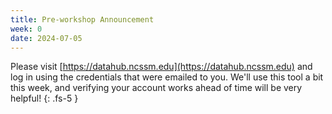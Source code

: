 ```yaml
---
title: Pre-workshop Announcement
week: 0
date: 2024-07-05
---
```


Please visit [https://datahub.ncssm.edu](https://datahub.ncssm.edu) and log in using the credentials that were emailed to you. We'll use this tool a bit this week, and verifying your account works ahead of time will be very helpful!
{: .fs-5 }
